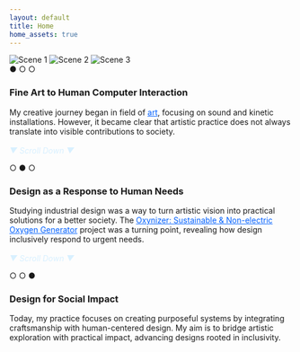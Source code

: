 ```yaml
---
layout: default
title: Home
home_assets: true
---
```


<!-- 페이지 전용 CSS, JS는 전역 레이아웃에 이미 링크됨 -->

<div class="scroll-track">
  <section class="sticky-stage">
    <div class="stage">
      <!-- 9:16 프레임 -->
      <div class="frame">
        <img class="scene" id="scene1" src="{{'/assets/img/index1.png'}}" alt="Scene 1">
        <img class="scene" id="scene2" src="{{'/assets/img/index2.png'}}" alt="Scene 2">
        <img class="scene" id="scene3" src="{{'/assets/img/index3.png'}}" alt="Scene 3">
      </div>
      <aside class="sidecopy" aria-live="polite">
        <div class="copy" id="text1">
        ● ○ ○ 
        <h3>Fine Art to Human Computer Interaction</h3>
        <p> My creative journey began in field of <a href="{{ '/art/' | relative_url }}" class="link-top" style="color: #0060ffff;">art</a>, focusing on sound and kinetic  installations. However, it became clear that artistic practice does not always translate into visible contributions to society.
        <br>
        <br>
        <em style="color: #d8f0ffff;">▼ Scroll Down ▼</em>
        </p>
        </div>
        <div class="copy" id="text2">
        ○ ● ○
        <h3>Design as a Response to Human Needs</h3>
        <p>Studying industrial design was a way to turn artistic vision into practical solutions for a better society. 
        The <a href="{{ '/design/oxynizer' | relative_url }}" class="link-top" style="color: #0060ffff;">Oxynizer: Sustainable & Non-electric Oxygen Generator</a> project was a turning point, revealing how design inclusively respond to urgent needs.
        <br>
        <br>
        <em style="color: #d8f0ffff;">▼ Scroll Down ▼</em></p>
        </div>
        <div class="copy" id="text3">
          ○ ○ ●
        <h3>Design for Social Impact</h3>
        <p>Today, my practice focuses on creating purposeful systems by integrating craftsmanship with human-centered design. My aim is to bridge artistic exploration with practical impact, advancing designs rooted in inclusivity.</p>
        </div>
      </aside>
    </div>
  </section>
</div>

<!--
  // iOS 주소창 수축/확장 대응(필요시 사용)
  // 주석 해제하면 실제 뷰포트 px로 강제 고정됩니다.
 
  <script>
  const setVH = () => {
    const h = window.innerHeight;
    document.querySelectorAll('#home-snap, .panel').forEach(el => el.style.height = h + 'px');
  };
  window.addEventListener('resize', setVH, { passive: true });
  setVH();
  </scrip. Each project is guided by the belief that good dest>
  -->
